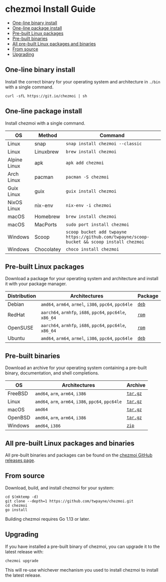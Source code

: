 # chezmoi Install Guide

<!--- toc --->
* [One-line binary install](#one-line-binary-install)
* [One-line package install](#one-line-package-install)
* [Pre-built Linux packages](#pre-built-linux-packages)
* [Pre-built binaries](#pre-built-binaries)
* [All pre-built Linux packages and binaries](#all-pre-built-linux-packages-and-binaries)
* [From source](#from-source)
* [Upgrading](#upgrading)

## One-line binary install

Install the correct binary for your operating system and architecture in `./bin`
with a single command.

    curl -sfL https://git.io/chezmoi | sh

## One-line package install

Install chezmoi with a single command.

| OS           | Method     | Command                                                                                     |
| ------------ | ---------- | ------------------------------------------------------------------------------------------- |
| Linux        | snap       | `snap install chezmoi --classic`                                                            |
| Linux        | Linuxbrew  | `brew install chezmoi`                                                                      |
| Alpine Linux | apk        | `apk add chezmoi`                                                                           |
| Arch Linux   | pacman     | `pacman -S chezmoi`                                                                         |
| Guix Linux   | guix       | `guix install chezmoi`                                                                      |
| NixOS Linux  | nix-env    | `nix-env -i chezmoi`                                                                        |
| macOS        | Homebrew   | `brew install chezmoi`                                                                      |
| macOS        | MacPorts   | `sudo port install chezmoi`                                                                 |
| Windows      | Scoop      | `scoop bucket add twpayne https://github.com/twpayne/scoop-bucket && scoop install chezmoi` |
| Windows      | Chocolatey | `choco install chezmoi`                                                                     |

## Pre-built Linux packages

Download a package for your operating system and architecture and install it
with your package manager.

| Distribution | Architectures                                             | Package                                                                   |
| ------------ | --------------------------------------------------------- | ------------------------------------------------------------------------- |
| Debian       | `amd64`, `arm64`, `armel`, `i386`, `ppc64`, `ppc64le`     | [`deb`](https://github.com/twpayne/chezmoi/releases/latest)               |
| RedHat       | `aarch64`, `armhfp`, `i686`, `ppc64`, `ppc64le`, `x86_64` | [`rpm`](https://github.com/twpayne/chezmoi/releases/latest)               |
| OpenSUSE     | `aarch64`, `armhfp`, `i686`, `ppc64`, `ppc64le`, `x86_64` | [`rpm`](https://github.com/twpayne/chezmoi/releases/latest)               |
| Ubuntu       | `amd64`, `arm64`, `armel`, `i386`, `ppc64`, `ppc64le`     | [`deb`](https://github.com/twpayne/chezmoi/releases/latest)               |

## Pre-built binaries

Download an archive for your operating system containing a pre-built binary,
documentation, and shell completions.

| OS         | Architectures                                       | Archive                                                        |
| ---------- | --------------------------------------------------- | -------------------------------------------------------------- |
| FreeBSD    | `amd64`, `arm`, `arm64`, `i386`                     | [`tar.gz`](https://github.com/twpayne/chezmoi/releases/latest) |
| Linux      | `amd64`, `arm`, `arm64`, `i386`, `ppc64`, `ppc64le` | [`tar.gz`](https://github.com/twpayne/chezmoi/releases/latest) |
| macOS      | `amd64`                                             | [`tar.gz`](https://github.com/twpayne/chezmoi/releases/latest) |
| OpenBSD    | `amd64`, `arm`, `arm64`, `i386`                     | [`tar.gz`](https://github.com/twpayne/chezmoi/releases/latest) |
| Windows    | `amd64`, `i386`                                     | [`zip`](https://github.com/twpayne/chezmoi/releases/latest)    |

## All pre-built Linux packages and binaries

All pre-built binaries and packages can be found on the [chezmoi GitHub releases
page](https://github.com/twpayne/chezmoi/releases/latest).

## From source

Download, build, and install chezmoi for your system:

    cd $(mktemp -d)
    git clone --depth=1 https://github.com/twpayne/chezmoi.git
    cd chezmoi
    go install

Building chezmoi requires Go 1.13 or later.

## Upgrading

If you have installed a pre-built binary of chezmoi, you can upgrade it to the
latest release with:

    chezmoi upgrade

This will re-use whichever mechanism you used to install chezmoi to install the
latest release.
